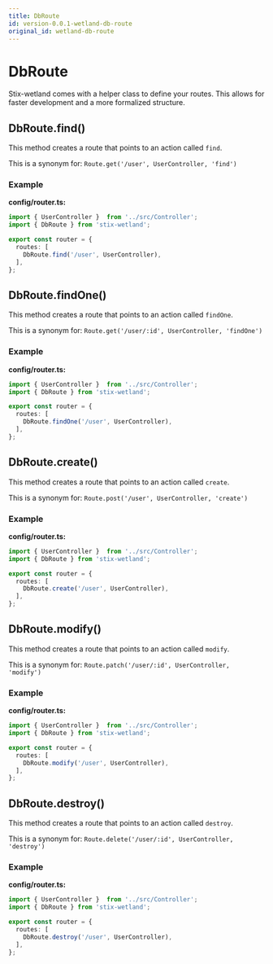 ```yaml
---
title: DbRoute
id: version-0.0.1-wetland-db-route
original_id: wetland-db-route
---
```


# DbRoute

Stix-wetland comes with a helper class to define your routes. This allows for faster development and a more formalized structure.

## DbRoute.find()

This method creates a route that points to an action called `find`.

This is a synonym for: `Route.get('/user', UserController, 'find')`

### Example

**config/router.ts:**

```ts
import { UserController }  from '../src/Controller';
import { DbRoute } from 'stix-wetland';

export const router = {
  routes: [
    DbRoute.find('/user', UserController),
  ],
};
```

## DbRoute.findOne()

This method creates a route that points to an action called `findOne`.

This is a synonym for: `Route.get('/user/:id', UserController, 'findOne')`

### Example

**config/router.ts:**

```ts
import { UserController }  from '../src/Controller';
import { DbRoute } from 'stix-wetland';

export const router = {
  routes: [
    DbRoute.findOne('/user', UserController),
  ],
};
```

## DbRoute.create()

This method creates a route that points to an action called `create`.

This is a synonym for: `Route.post('/user', UserController, 'create')`

### Example

**config/router.ts:**

```ts
import { UserController }  from '../src/Controller';
import { DbRoute } from 'stix-wetland';

export const router = {
  routes: [
    DbRoute.create('/user', UserController),
  ],
};
```

## DbRoute.modify()

This method creates a route that points to an action called `modify`.

This is a synonym for: `Route.patch('/user/:id', UserController, 'modify')`

### Example

**config/router.ts:**

```ts
import { UserController }  from '../src/Controller';
import { DbRoute } from 'stix-wetland';

export const router = {
  routes: [
    DbRoute.modify('/user', UserController),
  ],
};
```

## DbRoute.destroy()

This method creates a route that points to an action called `destroy`.

This is a synonym for: `Route.delete('/user/:id', UserController, 'destroy')`

### Example

**config/router.ts:**

```ts
import { UserController }  from '../src/Controller';
import { DbRoute } from 'stix-wetland';

export const router = {
  routes: [
    DbRoute.destroy('/user', UserController),
  ],
};
```
